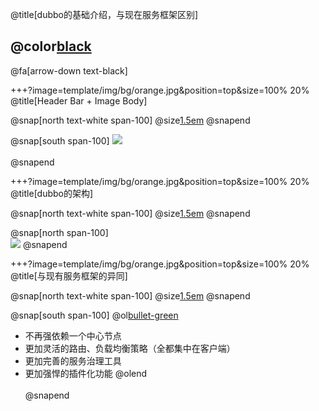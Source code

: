 @title[dubbo的基础介绍，与现在服务框架区别]

## @color[black](dubbo的基础介绍<br>与现在服务框架区别)

@fa[arrow-down text-black]


+++?image=template/img/bg/orange.jpg&position=top&size=100% 20%
@title[Header Bar + Image Body]

@snap[north text-white span-100]
@size[1.5em](当前服务框架的架构)
@snapend

@snap[south span-100]
![](http://wx1.sinaimg.cn/mw690/0060lm7Tly1fwlngvse1tj318w0leqby.jpg)
<br><br>
@snapend

+++?image=template/img/bg/orange.jpg&position=top&size=100% 20%
@title[dubbo的架构]

@snap[north text-white span-100]
@size[1.5em](dubbo的架构)
@snapend

@snap[north span-100]
<br>
![](http://wx1.sinaimg.cn/mw690/0060lm7Tly1fwlp19ra7vj30tg0mw74f.jpg)
@snapend

+++?image=template/img/bg/orange.jpg&position=top&size=100% 20%
@title[与现有服务框架的异同]

@snap[north text-white span-100]
@size[1.5em](与现有服务框架的异同)
@snapend

@snap[south span-100]
@ol[bullet-green](false)
- 不再强依赖一个中心节点
- 更加灵活的路由、负载均衡策略（全都集中在客户端）
- 更加完善的服务治理工具
- 更加强悍的插件化功能
@olend
<br><br>
@snapend


